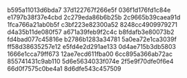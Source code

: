 b595a11013d6bda7
37d122767f266e5f
036f1d176fd1c84e
e1797b38f37e4cbd
2c279eda86b6b25b
2c9665b39caea91d
1fca766a21ab0b5f
c3bf223e82300a52
8248cc4909979271
d4a35b11de080f57
a671a39feb9f2c4c
b8fdafb3e80073b2
fd4bad077c45816e
b2786b1283a34781
5a0ea72e1ca3039f
ff58d38635257e12
e5fd4e2d291ae133
0d4ae715b3db5803
1666e1cca79ff673
12ae7ecd611fba00
6cc895a366ab72ac
855741431c9ab110
5d6e5634033f074e
2f5e9f70dfe0f6e4
66d0f7575c0be4a1
8d6dfe543c457509
